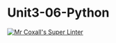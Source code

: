 # Unit3-06-Python
[![Mr Coxall's Super Linter](https://github.com/ICS3U-Programming-Kent-Gatera/Unit3-06-Python/workflows/Mr%20Coxall's%20Super%20Linter/badge.svg)](https://github.com/ICS3U-Programming-Kent-Gatera/Unit3-06-Python/actions/)
